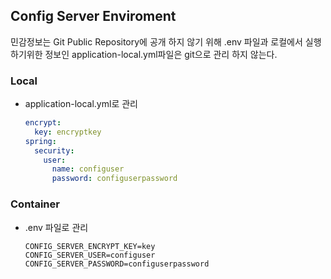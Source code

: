## Config Server Enviroment
민감정보는 Git Public Repository에 공개 하지 않기 위해 .env 파일과 로컬에서 실행 하기위한 정보인 application-local.yml파일은 git으로 관리 하지 않는다. 
### Local
-  application-local.yml로 관리
    ```yaml
    encrypt:
      key: encryptkey
    spring:
      security:
        user:
          name: configuser
          password: configuserpassword
    ```
### Container
- .env 파일로 관리
    ```dotenv
    CONFIG_SERVER_ENCRYPT_KEY=key
    CONFIG_SERVER_USER=configuser
    CONFIG_SERVER_PASSWORD=configuserpassword
    ```